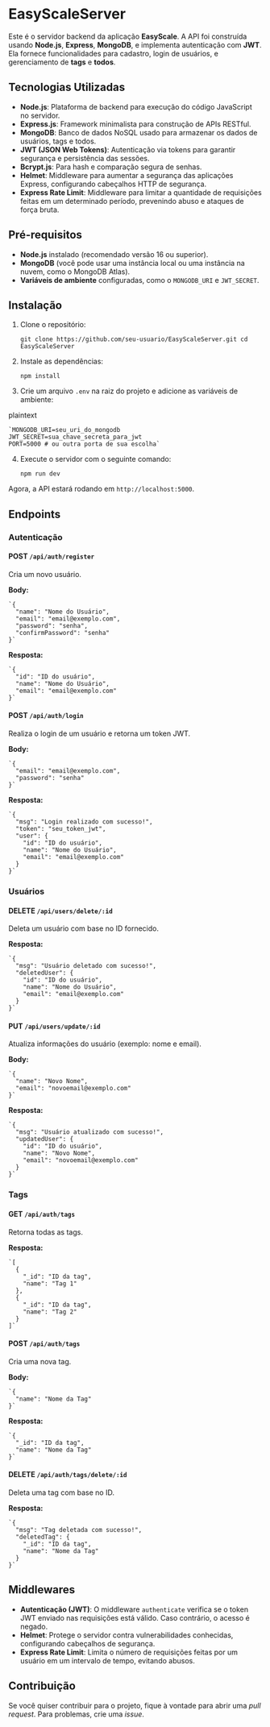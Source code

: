 ﻿
# EasyScaleServer

Este é o servidor backend da aplicação **EasyScale**. A API foi construída usando **Node.js**, **Express**, **MongoDB**, e implementa autenticação com **JWT**. Ela fornece funcionalidades para cadastro, login de usuários, e gerenciamento de **tags** e **todos**.

## Tecnologias Utilizadas

-   **Node.js**: Plataforma de backend para execução do código JavaScript no servidor.
-   **Express.js**: Framework minimalista para construção de APIs RESTful.
-   **MongoDB**: Banco de dados NoSQL usado para armazenar os dados de usuários, tags e todos.
-   **JWT (JSON Web Tokens)**: Autenticação via tokens para garantir segurança e persistência das sessões.
-   **Bcrypt.js**: Para hash e comparação segura de senhas.
-   **Helmet**: Middleware para aumentar a segurança das aplicações Express, configurando cabeçalhos HTTP de segurança.
-   **Express Rate Limit**: Middleware para limitar a quantidade de requisições feitas em um determinado período, prevenindo abuso e ataques de força bruta.

## Pré-requisitos

-   **Node.js** instalado (recomendado versão 16 ou superior).
-   **MongoDB** (você pode usar uma instância local ou uma instância na nuvem, como o MongoDB Atlas).
-   **Variáveis de ambiente** configuradas, como o `MONGODB_URI` e `JWT_SECRET`.

## Instalação

1.  Clone o repositório:



    `git clone https://github.com/seu-usuario/EasyScaleServer.git
    cd EasyScaleServer` 

2.  Instale as dependências:



    `npm install` 

3.  Crie um arquivo `.env` na raiz do projeto e adicione as variáveis de ambiente:

plaintext


    `MONGODB_URI=seu_uri_do_mongodb
    JWT_SECRET=sua_chave_secreta_para_jwt
    PORT=5000 # ou outra porta de sua escolha` 

4.  Execute o servidor com o seguinte comando:



    `npm run dev` 

Agora, a API estará rodando em `http://localhost:5000`.

## Endpoints

### **Autenticação**

#### **POST** `/api/auth/register`

Cria um novo usuário.

**Body:**


    `{
      "name": "Nome do Usuário",
      "email": "email@exemplo.com",
      "password": "senha",
      "confirmPassword": "senha"
    }` 

**Resposta:**


    `{
      "id": "ID do usuário",
      "name": "Nome do Usuário",
      "email": "email@exemplo.com"
    }` 

#### **POST** `/api/auth/login`

Realiza o login de um usuário e retorna um token JWT.

**Body:**


    `{
      "email": "email@exemplo.com",
      "password": "senha"
    }` 

**Resposta:**


    `{
      "msg": "Login realizado com sucesso!",
      "token": "seu_token_jwt",
      "user": {
        "id": "ID do usuário",
        "name": "Nome do Usuário",
        "email": "email@exemplo.com"
      }
    }` 

### **Usuários**

#### **DELETE** `/api/users/delete/:id`

Deleta um usuário com base no ID fornecido.

**Resposta:**


    `{
      "msg": "Usuário deletado com sucesso!",
      "deletedUser": {
        "id": "ID do usuário",
        "name": "Nome do Usuário",
        "email": "email@exemplo.com"
      }
    }` 

#### **PUT** `/api/users/update/:id`

Atualiza informações do usuário (exemplo: nome e email).

**Body:**


    `{
      "name": "Novo Nome",
      "email": "novoemail@exemplo.com"
    }` 

**Resposta:**


    `{
      "msg": "Usuário atualizado com sucesso!",
      "updatedUser": {
        "id": "ID do usuário",
        "name": "Novo Nome",
        "email": "novoemail@exemplo.com"
      }
    }` 

### **Tags**

#### **GET** `/api/auth/tags`

Retorna todas as tags.

**Resposta:**


    `[
      {
        "_id": "ID da tag",
        "name": "Tag 1"
      },
      {
        "_id": "ID da tag",
        "name": "Tag 2"
      }
    ]` 

#### **POST** `/api/auth/tags`

Cria uma nova tag.

**Body:**


    `{
      "name": "Nome da Tag"
    }` 

**Resposta:**


    `{
      "_id": "ID da tag",
      "name": "Nome da Tag"
    }` 

#### **DELETE** `/api/auth/tags/delete/:id`

Deleta uma tag com base no ID.

**Resposta:**


    `{
      "msg": "Tag deletada com sucesso!",
      "deletedTag": {
        "_id": "ID da tag",
        "name": "Nome da Tag"
      }
    }` 

## Middlewares

-   **Autenticação (JWT)**: O middleware `authenticate` verifica se o token JWT enviado nas requisições está válido. Caso contrário, o acesso é negado.
-   **Helmet**: Protege o servidor contra vulnerabilidades conhecidas, configurando cabeçalhos de segurança.
-   **Express Rate Limit**: Limita o número de requisições feitas por um usuário em um intervalo de tempo, evitando abusos.

## Contribuição

Se você quiser contribuir para o projeto, fique à vontade para abrir uma _pull request_. Para problemas, crie uma _issue_.

